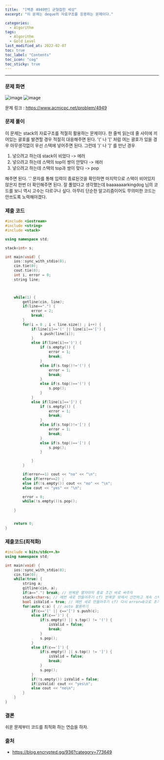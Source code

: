 ```yaml
---
title:  "[백준 4949번] 균형잡힌 세상"
excerpt: "이 문제는 deque의 자료구조를 응용하는 문제이다."

categories:
  - Algorithm
tags:
  - Algorithm
  - Gold Level
last_modified_at: 2022-02-07 
toc: true
toc_label: "Contents"
toc_icon: "cog"
toc_sticky: true
---
```


---


### 문제 화면

![image](https://user-images.githubusercontent.com/54565079/152982925-cbfd8259-1ea5-48ff-8dab-8e92688580c8.png)
![image](https://user-images.githubusercontent.com/54565079/152982970-1d39ca64-0820-4d0a-b698-dff4d4f0e1ff.png)



문제 링크 : <https://www.acmicpc.net/problem/4949> 



### 문제 풀이

이 문제는 stack의 자료구조를 적절히 활용하는 문제이다. 한 줄씩 읽는데 줄 사이에 끼어있는 괄호를 발견할 경우 적절히 대응해주면 된다. '(' 나 '[' 처럼 여는 괄호가 있을 경우 아무생각없이 우선 스택에 넣어주면 된다. 그런데 ')' 나 ']' 를 만난 경우

1. 넣으려고 하는데 stack이 비었다 -> 에러
2. 넣으려고 하는데 스택의 top이 쌍이 안맞다 -> 에러
3. 넣으려고 하는데 스택의 top과 쌍이 맞다 -> pop

해주면 된다. '.' 문자를 통해 입력이 종료된것을 확인하면 마지막으로 스택이 비어있지 않은지 한번 더 확인해주면 된다. 잘 풀었다고 생각했는데 baaaaaaarkingdog 님의 코드를 보니 역시 고수는 다르구나 싶다. 아무리 단순한 알고리즘이어도 무의미한 코드는 안쓰도록 노력해야겠다. 



### 제출 코드

```c++
#include <iostream>
#include <string>
#include <stack>

using namespace std;

stack<int> s;

int main(void) {
    ios::sync_with_stdio(0);
    cin.tie(0);
    cout.tie(0);
    int i, error = 0;
    string line;

    

    while(1) {
        getline(cin, line);
        if(line==".") {
            error = 2;
            break;
        }
        for(i = 0 ; i < line.size() ; i++) {
            if(line[i]=='(' || line[i]=='[') {
                s.push(line[i]);
            }
            else if(line[i]==')') {
                if (s.empty()) {
                    error = 1;
                    break;
                }
                else if(s.top()!='(') {
                    error = 1;
                    break;
                }
                else if(s.top()=='(') {
                    s.pop();
                }
            }
            else if(line[i]==']') {
                if (s.empty()) {
                    error = 1;
                    break;
                }
                else if(s.top()!='[') {
                    error = 1;
                    break;
                }
                else if(s.top()=='[') {
                    s.pop();
                }

            }
        }

        if(error==1) cout << "no" << "\n";
        else if(error==2) ;
        else if(!s.empty()) cout << "no" << "\n";
        else cout << "yes" << "\n";

        error = 0;
        while(!s.empty())s.pop();
        
    } 


    return 0;
}
```



### 제출코드(최적화)

```c++
#include < bits/stdc++.h>
using namespace std;

int main(void) {
    ios::sync_with_stdio(0);
    cin.tie(0);
    while(true) {
        string a;
        gitline(cin, a);
        if(a==".") break; // 반복문 열자마자 종료 조건 바로 써주자
        stack<char>s; // 매번 새로 만들어주기 cf) 반복문 밖에서 선언하고 계속 스택 초기화 해줄 필요x
        bool isValid = true; // 매번 새로 만들어주기 cf) 다시 error=0으로 초기화해줄 필요x
        for(auto c:a) { // auto 활용하기
            if(c=='(' || c=='[') s.push(c);
            else if(c==')') {
                if(s.empty() || s.top() != '(') {
                    isValid = false;
                    break;
                }
                s.pop();
            }
            else if(c==']') {
                if(s.empty() || s.top() != ']') {
                    isValid = false;
                    break;
                }
                s.pop();
            }           
            if(!s.empty()) isValid = false;
            if(isValid) cout << "yes\n";
            else cout << "no\n";
        }
    }
}
```



### 결론

쉬운 문제부터 코드를 최적화 하는 연습을 하자.



### 출처

- <https://blog.encrypted.gg/936?category=773649>
